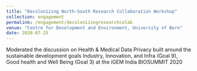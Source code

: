 ```yaml
---
title: "Decolonizing North-South Research Collaboration Workshop"
collection: engagement
permalink: /engagement/decolonizingresearchcolab
venue: "Centre for Development and Environment, University of Bern"
date: 2020-07-25
---
```


Moderated the discussion on Health & Medical Data Privacy built around the sustainable development goals Industry, Innovation, and Infra (Goal 9), Good health and Well Being (Goal 3) at the iGEM India BIOSUMMIT 2020

<!--more-->